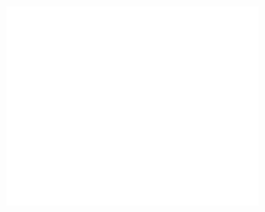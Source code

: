 <div align="center">
	<br>
	<a href="https://raw.githubusercontent.com/Rishi-Sharma2002/tree/main/readme.md">
		<img src="header.svg" width="800" height="400" alt="Click to see the source">
	</a>
	<br>
</div>

